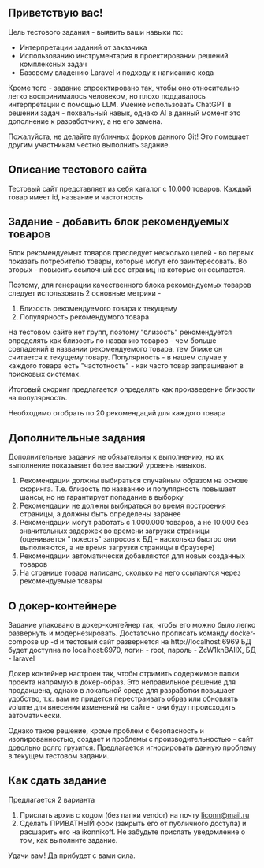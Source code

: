 ## Приветствую вас!
Цель тестового задания - выявить ваши навыки по:

- Интерпретации заданий от заказчика
- Использованию инструментария в проектировании решений комплексных задач
- Базовому владению Laravel и подходу к написанию кода

Кроме того - задание спроектировано так, чтобы оно относительно легко воспринималось человеком, но плохо поддавалось интерпретации с помощью LLM.
Умение использовать ChatGPT в решении задач - похвальный навык, однако AI в данный момент это дополнение к разработчику, а не его замена.

Пожалуйста, не делайте публичных форков данного Git!
Это помешает другим участникам честно выполнить задание.

## Описание тестового сайта
Тестовый сайт представляет из себя каталог с 10.000 товаров.
Каждый товар имеет id, название и частотность

## Задание - добавить блок рекомендуемых товаров
Блок рекомендуемых товаров преследует несколько целей - во первых показать потребителю товары, которые могут его заинтересовать.
Во вторых - повысить ссылочный вес страниц на которые он ссылается.

Поэтому, для генерации качественного блока рекомендуемых товаров следует использовать 2 основные метрики -
1) Близость рекомендуемого товара к текущему
2) Популярность рекомендумого товара

На тестовом сайте нет групп, поэтому "близость" рекомендуется определять как близость по названию товаров - чем больше совпадений в названии рекомендуемого товара, тем ближе он считается к текущему товару.
Популярность - в нашем случае у каждого товара есть "частотность" - как часто товар запрашивают в поисковых системах.

Итоговый скоринг предлагается определять как произведение близости на популярность.

Необходимо отобрать по 20 рекомендаций для каждого товара

## Дополнительные задания
Дополнительные задания не обязательны к выполнению, но их выполнение показывает более высокий уровень навыков.
1) Рекомендации должны выбираться случайным образом на основе скоринга. Т.е. близость по названию и популярность повышает шансы, но не гарантирует попадание в выборку
2) Рекомендации не должны выбираться во время построения страницы, а должны быть определены заранее
3) Рекомендации могут работать с 1.000.000 товаров, а не 10.000 без значительных задержек во времени загрузки страницы (оценивается "тяжесть" запросов к БД - насколько быстро они выполняются, а не время загрузки страницы в браузере)
4) Рекомендации автоматически добавляются для новых созданных товаров
5) На странице товара написано, сколько на него ссылаются через рекомендуемые товары

## О докер-контейнере
Задание упаковано в докер-контейнер так, чтобы его можно было легко развернуть и модернезировать.
Достаточно прописать команду docker-compose up -d и тестовый сайт развернется на http://localhost:6969
БД будет доступна по localhost:6970, логин - root, пароль - ZcW1knBAIlX, БД - laravel

Докер контейнер настроен так, чтобы стримить содержимое папки проекта напрямую в докер-образ.
Это неправильное решение для продакшена, однако в локальной среде для разработки повышает удобство, т.к. вам не придется перестраивать образ или обновлять volume для внесения изменений на сайте - они будут происходить автоматически.

Однако такое решение, кроме проблем с безопасность и изолированностью, создает и проблемы с производительностью - сайт довольно долго грузится.
Предлагается игнорировать данную проблему в текущем тестовом задании.

## Как сдать задание
Предлагается 2 варианта
1) Прислать архив с кодом (без папки vendor) на почту liconn@mail.ru
2) Сделать ПРИВАТНЫЙ форк (закрыть его от публичного доступа) и расшарить его на ikonnikoff. Не забудьте прислать уведомление о том, как выполните задание.

Удачи вам! Да прибудет с вами сила.
